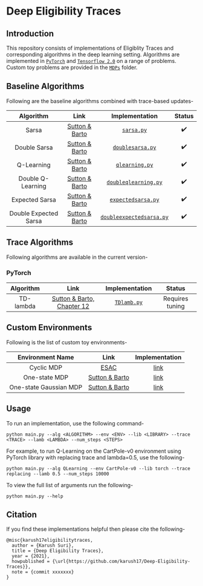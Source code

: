 # Deep Eligibility Traces

## Introduction
This repository consists of implementations of Eligiblity Traces and corresponding algorithms in the deep learning setting. Algorithms are implemented in [`PyTorch`](Pytorch/) and [`Tensorflow 2.0`](Tensorflow/) on a range of problems. Custom toy problems are provided in the [`MDPs`](MDPs/) folder.

## Baseline Algorithms
Following are the baseline algorithms combined with trace-based updates-

|Algorithm|Link|Implementation|Status|
|:-------:|:--:|:------------:|:---:|
|Sarsa|[Sutton & Barto](http://incompleteideas.net/book/RLbook2020.pdf)|[`sarsa.py`](Pytorch/sarsa.py)|:heavy_check_mark:|
|Double Sarsa|[Sutton & Barto](http://incompleteideas.net/book/RLbook2020.pdf)|[`doublesarsa.py`](Pytorch/doublesarsa.py)|:heavy_check_mark:|
|Q-Learning|[Sutton & Barto](http://incompleteideas.net/book/RLbook2020.pdf)|[`qlearning.py`](Pytorch/qlearning.py)|:heavy_check_mark:|
|Double Q-Learning|[Sutton & Barto](http://incompleteideas.net/book/RLbook2020.pdf)|[`doubleqlearning.py`](Pytorch/doubleqlearning.py)|:heavy_check_mark:|
|Expected Sarsa|[Sutton & Barto](http://incompleteideas.net/book/RLbook2020.pdf)|[`expectedsarsa.py`](Pytorch/expectedsarsa.py)|:heavy_check_mark:|
|Double Expected Sarsa|[Sutton & Barto](http://incompleteideas.net/book/RLbook2020.pdf)|[`doubleexpectedsarsa.py`](Pytorch/doubleexpectedsarsa.py)|:heavy_check_mark:|


## Trace Algorithms
Following algorithms are available in the current version-

### PyTorch

|Algorithm|Link|Implementation|Status|
|:-------:|:--:|:------------:|:---:|
|TD-lambda|[Sutton & Barto, Chapter 12](http://incompleteideas.net/book/RLbook2020.pdf)|[`TDlamb.py`](Pytorch/TDlamb.py)|Requires tuning|

<!-- ### Tensorflow 2.0
|Algorithm|Link|Implementation|
|:-------:|:--:|:------------:|
|TD-lambda|[Sutton & Barto, Chapter 12](http://incompleteideas.net/book/RLbook2020.pdf)|TBA|
 -->

## Custom Environments
Following is the list of custom toy environments-

|Environment Name|Link|Implementation|
|:--------------:|:--:|:------------:|
|Cyclic MDP|[ESAC](https://arxiv.org/pdf/2007.13690.pdf)|[link](MDPs/cyclic_mdp.py)|
|One-state MDP|[Sutton & Barto](http://incompleteideas.net/book/RLbook2020.pdf)|[link](MDPs/one_state_mdp.py)|
|One-state Gaussian MDP|[Sutton & Barto](http://incompleteideas.net/book/RLbook2020.pdf)|[link](MDPs/one_state_gaussian_mdp.py)|

## Usage

To run an implementation, use the following command- 
```
python main.py --alg <ALGORITHM> --env <ENV> --lib <LIBRARY> --trace <TRACE> --lamb <LAMBDA> --num_steps <STEPS>
```

For example, to run Q-Learning on the CartPole-v0 environment using PyTorch library with replacing trace and lambda=0.5, use the following-
```
python main.py --alg QLearning --env CartPole-v0 --lib torch --trace replacing --lamb 0.5 --num_steps 10000
``` 

To view the full list of arguments run the following-
```
python main.py --help
```
## Citation
If you find these implementations helpful then please cite the following-
```
@misc{karush17eligibilitytraces,
  author = {Karush Suri},
  title = {Deep Eligibility Traces},
  year = {2021},
  howpublished = {\url{https://github.com/karush17/Deep-Eligibility-Traces}},
  note = {commit xxxxxxx}
}
```


